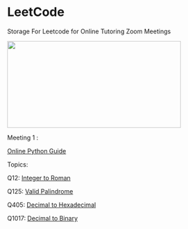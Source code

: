 # LeetCode
Storage For Leetcode for Online Tutoring Zoom Meetings 

<img src="https://leetcode.com/static/images/LeetCode_Sharing.png" width="400" height="200" />

Meeting 1 :

[Online Python Guide](https://www.w3schools.com/python/python_casting.asp)

Topics:

Q12: [Integer to Roman](https://leetcode.com/problems/integer-to-roman/)

Q125: [Valid Palindrome](https://leetcode.com/problems/valid-palindrome/)

Q405: [Decimal to Hexadecimal](https://leetcode.com/problems/convert-a-number-to-hexadecimal/)

Q1017: [Decimal to Binary](https://leetcode.com/problems/convert-to-base-2/)



